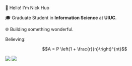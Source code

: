 👋 Hello! I'm Nick Huo

🎓 Graduate Student in **Information Science** at **UIUC**.

🌐 Building something wonderful.

Believing:

$$A = P \left(1 + \frac{r}{n}\right)^{nt}$$


![](./kaggle-badges/CompetitionsRank/plastic-black.svg)
![](./kaggle-plates/Competitions/white.svg)
